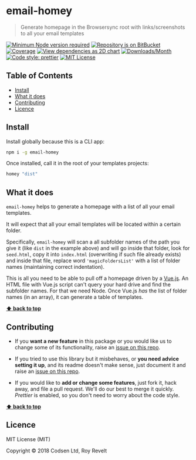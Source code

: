 # email-homey

> Generate homepage in the Browsersync root with links/screenshots to all your email templates

[![Minimum Node version required][node-img]][node-url]
[![Repository is on BitBucket][bitbucket-img]][bitbucket-url]
[![Coverage][cov-img]][cov-url]
[![View dependencies as 2D chart][deps2d-img]][deps2d-url]
[![Downloads/Month][downloads-img]][downloads-url]
[![Code style: prettier][prettier-img]][prettier-url]
[![MIT License][license-img]][license-url]

## Table of Contents

- [Install](#markdown-header-install)
- [What it does](#markdown-header-what-it-does)
- [Contributing](#markdown-header-contributing)
- [Licence](#markdown-header-licence)

## Install

Install globally because this is a CLI app:

```bash
npm i -g email-homey
```

Once installed, call it in the root of your templates projects:

```bash
homey "dist"
```

## What it does

`email-homey` helps to generate a homepage with a list of all your email templates.

It will expect that all your email templates will be located within a certain folder.

Specifically, `email-homey` will scan a all subfolder names of the path you give it (like `dist` in the example above) and will go inside that folder, look for `seed.html`, copy it into `index.html` (overwriting if such file already exists) and inside that file, replace word `'magicFoldersList'` with a list of folder names (maintaining correct indentation).

This is all you need to be able to pull off a homepage driven by a [Vue.js](https://vuejs.org/). An HTML file with Vue.js script can't query your hard drive and find the subfolder names. For that we need Node. Once Vue.js _has_ the list of folder names (in an array), it can generate a table of templates.

**[⬆ back to top](#markdown-header-email-homey)**

## Contributing

- If you **want a new feature** in this package or you would like us to change some of its functionality, raise an [issue on this repo](https://bitbucket.org/codsen/email-homey/issues/new).

- If you tried to use this library but it misbehaves, or **you need advice setting it up**, and its readme doesn't make sense, just document it and raise an [issue on this repo](https://bitbucket.org/codsen/email-homey/issues/new).

- If you would like to **add or change some features**, just fork it, hack away, and file a pull request. We'll do our best to merge it quickly. _Prettier_ is enabled, so you don't need to worry about the code style.

**[⬆ back to top](#markdown-header-email-homey)**

## Licence

MIT License (MIT)

Copyright © 2018 Codsen Ltd, Roy Revelt

[node-img]: https://img.shields.io/node/v/email-homey.svg?style=flat-square&label=works%20on%20node
[node-url]: https://www.npmjs.com/package/email-homey
[bitbucket-img]: https://img.shields.io/badge/repo-on%20BitBucket-brightgreen.svg?style=flat-square
[bitbucket-url]: https://bitbucket.org/codsen/email-homey
[cov-img]: https://coveralls.io/repos/bitbucket/codsen/email-homey/badge.svg?style=flat-square&branch=master
[cov-url]: https://coveralls.io/bitbucket/codsen/email-homey?branch=master
[deps2d-img]: https://img.shields.io/badge/deps%20in%202D-see_here-08f0fd.svg?style=flat-square
[deps2d-url]: http://npm.anvaka.com/#/view/2d/email-homey
[downloads-img]: https://img.shields.io/npm/dm/email-homey.svg?style=flat-square
[downloads-url]: https://npmcharts.com/compare/email-homey
[runkit-img]: https://img.shields.io/badge/runkit-test_in_browser-a853ff.svg?style=flat-square
[runkit-url]: https://npm.runkit.com/email-homey
[prettier-img]: https://img.shields.io/badge/code_style-prettier-ff69b4.svg?style=flat-square
[prettier-url]: https://prettier.io
[license-img]: https://img.shields.io/badge/licence-MIT-51c838.svg?style=flat-square
[license-url]: https://bitbucket.org/codsen/email-homey
